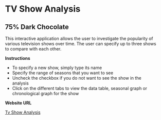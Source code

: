 # **TV Show Analysis**  
## 75% Dark Chocolate

This interactive application allows the user to investigate the popularity of various television shows over time. The user can specify up to three shows to compare with each other.

**Instructions**

- To specify a new show, simply type its name
- Specify the range of seasons that you want to see
- Uncheck the checkbox if you do not want to see the show in the analysis
- Click on the different tabs to view the data table, seasonal graph or chronological graph for the show

**Website URL**

[Tv Show Analysis](https://vladnet47.shinyapps.io/IMDB-Project/)
